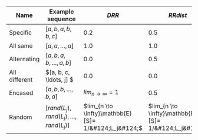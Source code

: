 | Name          | Example sequence                            | $DRR$                                                | $RRdist$                                             | $Uniq$                               | $Gini$                                                   |
|---------------|---------------------------------------------|------------------------------------------------------|------------------------------------------------------|--------------------------------------|----------------------------------------------------------|
| Specific      | $[a, b, a, b, b, c]$                        | 0.2                                                  | 0.5                                                  | 0.4 $if &#124;L_j&#124; \geq 6$      | $0.6\dot{1}$                                             |
| All same      | $[a, a, \ldots, a]$                         | 1.0                                                  | 1.0                                                  | 0.0                                  | 0.0                                                      |
| Alternating   | $[a, b, a, b, \ldots, a, b]$                | 0.0                                                  | 0.5                                                  | $1/(&#124;L_j&#124;-1)$              | 0.5                                                      |
| All different | $[a, b, c, \ldots, j] $                     | 0.0                                                  | 0.0                                                  | 1.0                                  | $lim_{n \to \infty} = 1$                                 |
| Encased       | $[a, b, b, \ldots, b, a]$                   | $lim_{n \to \infty} = 1$                             | 0.5                                                  | $1/(&#124;L_j&#124;-1)$              | $lim_{n \to \infty} = 0$                                 |
| Random        | $[rand(L_j), rand(L_j), \ldots, rand(L_j)]$ | $lim_{n \to \infty}\mathbb{E}[S]= 1/&#124;L_j&#124;$ | $lim_{n \to \infty}\mathbb{E}[S]= 1/&#124;L_j&#124;$ | $lim_{n \to \infty}\mathbb{E}[S]= 1$ | $lim_{n \to \infty}\mathbb{E}[S]= 1-(1/&#124;L_j&#124;)$ |
